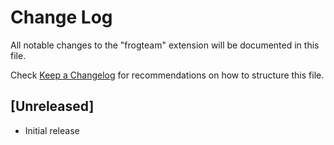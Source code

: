 # Change Log

All notable changes to the "frogteam" extension will be documented in this file.

Check [Keep a Changelog](http://keepachangelog.com/) for recommendations on how to structure this file.

## [Unreleased]

- Initial release